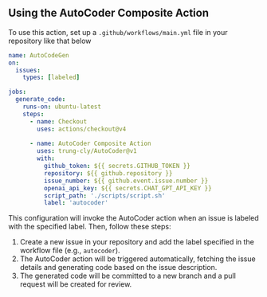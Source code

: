 ## Using the AutoCoder Composite Action

To use this action, set up a `.github/workflows/main.yml` file in your repository like that below

```yaml
name: AutoCodeGen
on:
  issues:
    types: [labeled]

jobs:
  generate_code:
    runs-on: ubuntu-latest
    steps:
      - name: Checkout
        uses: actions/checkout@v4
        
      - name: AutoCoder Composite Action
        uses: trung-cly/AutoCoder@v1
        with:
          github_token: ${{ secrets.GITHUB_TOKEN }}
          repository: ${{ github.repository }}
          issue_number: ${{ github.event.issue.number }}
          openai_api_key: ${{ secrets.CHAT_GPT_API_KEY }}
          script_path: './scripts/script.sh'
          label: 'autocoder'
```

This configuration will invoke the AutoCoder action when an issue is labeled with the specified label.
Then, follow these steps:

1. Create a new issue in your repository and add the label specified in the workflow file (e.g., `autocoder`).
2. The AutoCoder action will be triggered automatically, fetching the issue details and generating code based on the issue description.
3. The generated code will be committed to a new branch and a pull request will be created for review.
